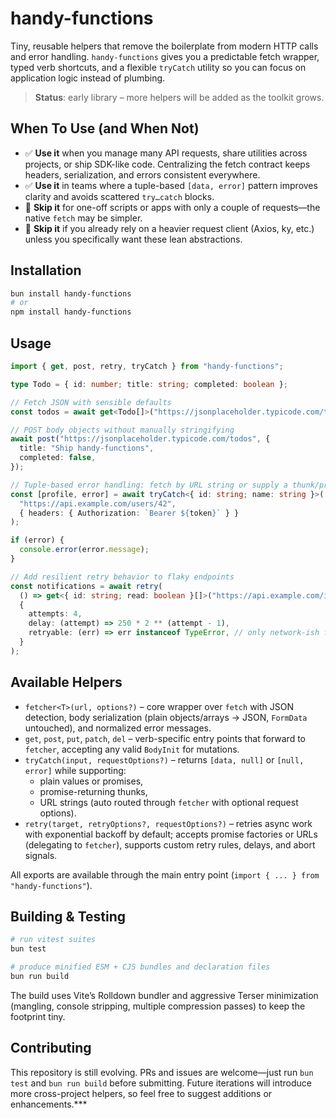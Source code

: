 # handy-functions

Tiny, reusable helpers that remove the boilerplate from modern HTTP calls and error handling. `handy-functions` gives you a predictable fetch wrapper, typed verb shortcuts, and a flexible `tryCatch` utility so you can focus on application logic instead of plumbing.

> **Status**: early library – more helpers will be added as the toolkit grows.

## When To Use (and When Not)

- ✅ **Use it** when you manage many API requests, share utilities across projects, or ship SDK-like code. Centralizing the fetch contract keeps headers, serialization, and errors consistent everywhere.
- ✅ **Use it** in teams where a tuple-based `[data, error]` pattern improves clarity and avoids scattered `try…catch` blocks.
- 🚫 **Skip it** for one-off scripts or apps with only a couple of requests—the native `fetch` may be simpler.
- 🚫 **Skip it** if you already rely on a heavier request client (Axios, ky, etc.) unless you specifically want these lean abstractions.

## Installation

```bash
bun install handy-functions
# or
npm install handy-functions
```

## Usage

```ts
import { get, post, retry, tryCatch } from "handy-functions";

type Todo = { id: number; title: string; completed: boolean };

// Fetch JSON with sensible defaults
const todos = await get<Todo[]>("https://jsonplaceholder.typicode.com/todos");

// POST body objects without manually stringifying
await post("https://jsonplaceholder.typicode.com/todos", {
  title: "Ship handy-functions",
  completed: false,
});

// Tuple-based error handling: fetch by URL string or supply a thunk/promise
const [profile, error] = await tryCatch<{ id: string; name: string }>(
  "https://api.example.com/users/42",
  { headers: { Authorization: `Bearer ${token}` } }
);

if (error) {
  console.error(error.message);
}

// Add resilient retry behavior to flaky endpoints
const notifications = await retry(
  () => get<{ id: string; read: boolean }[]>("https://api.example.com/inbox"),
  {
    attempts: 4,
    delay: (attempt) => 250 * 2 ** (attempt - 1),
    retryable: (err) => err instanceof TypeError, // only network-ish failures
  }
);
```

## Available Helpers

- `fetcher<T>(url, options?)` – core wrapper over `fetch` with JSON detection, body serialization (plain objects/arrays → JSON, `FormData` untouched), and normalized error messages.
- `get`, `post`, `put`, `patch`, `del` – verb-specific entry points that forward to `fetcher`, accepting any valid `BodyInit` for mutations.
- `tryCatch(input, requestOptions?)` – returns `[data, null]` or `[null, error]` while supporting:
  - plain values or promises,
  - promise-returning thunks,
  - URL strings (auto routed through `fetcher` with optional request options).
- `retry(target, retryOptions?, requestOptions?)` – retries async work with exponential backoff by default; accepts promise factories or URLs (delegating to `fetcher`), supports custom retry rules, delays, and abort signals.

All exports are available through the main entry point (`import { ... } from "handy-functions"`).

## Building & Testing

```bash
# run vitest suites
bun test

# produce minified ESM + CJS bundles and declaration files
bun run build
```

The build uses Vite’s Rolldown bundler and aggressive Terser minimization (mangling, console stripping, multiple compression passes) to keep the footprint tiny.

## Contributing

This repository is still evolving. PRs and issues are welcome—just run `bun test` and `bun run build` before submitting. Future iterations will introduce more cross-project helpers, so feel free to suggest additions or enhancements.\*\*\*
